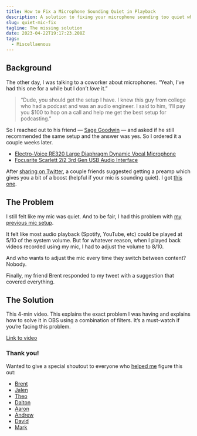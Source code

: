 ```yaml
---
title: How to Fix a Microphone Sounding Quiet in Playback
description: A solution to fixing your microphone sounding too quiet when you play it back
slug: quiet-mic-fix
tagline: The missing solution
date: 2023-04-22T19:17:23.208Z
tags:
  - Miscellaenous
---
```

## Background

The other day, I was talking to a coworker about microphones. “Yeah, I’ve had this one for a while but I don’t *love* it.” 

> “Dude, you should get the setup I have. I knew this guy from college who had a podcast and was an audio engineer. I said to him, ‘I’ll pay you $100 to hop on a call and help me get the best setup for podcasting.” 

So I reached out to his friend — [Sage Goodwin](https://twitter.com/UplinkPodcast) — and asked if he still recommended the same setup and the answer was yes. So I ordered it a couple weeks later.

- [Electro-Voice RE320 Large Diaphragm Dynamic Vocal Microphone](https://www.amazon.com/Electro-Voice-RE320-Diaphragm-Dynamic-Microphone/dp/B00KCN83VI)
- [Focusrite Scarlett 2i2 3rd Gen USB Audio Interface](https://www.amazon.com/Focusrite-Scarlett-Audio-Interface-Tools/dp/B07QR73T66/ref=asc_df_B07QR73T66?hvadid=80745502742789&hvnetw=s&hvqmt=e&hvbmt=be&hvdev=c&hvlocint=&hvlocphy=&hvtargid=pla-4584345029627981&th=1)



After [sharing on Twitter](https://twitter.com/jsjoeio/status/1645517102193987585?s=20), a couple friends suggested getting a preamp which gives you a bit of a boost (helpful if your mic is sounding quiet). I got [this one](https://www.amazon.com/TRITON-AUDIO-FetHead-Microphone-Preamp/dp/B06XDPTDN5/ref=sr_1_2?keywords=fethead&sr=8-2). 


## The Problem

I still felt like my mic was quiet. And to be fair, I had this problem with [my previous mic setup](https://howtoegghead.com/instructor/screencasting/audio-equipment/). 

It felt like most audio playback (Spotify, YouTube, etc) could be played at 5/10 of the system volume. But for whatever reason, when I played back videos recorded using my mic, I had to adjust the volume to 8/10.

And who wants to adjust the mic every time they switch between content? Nobody.

Finally, my friend Brent responded to my tweet with a suggestion that covered everything. 


## The Solution

This 4-min video. This explains the exact problem I was having and explains how to solve it in OBS using a combination of filters. It’s a must-watch if you’re facing this problem.


[L﻿ink to video](https://www.youtube.com/watch?v=o5q2y5r5MOk)



### Thank you!

Wanted to give a special shoutout to everyone who [helped me](https://twitter.com/jsjoeio/status/1649462533894578176?s=20) figure this out:

- [Brent](https://twitter.com/heccbrent)
- [Jalen](https://twitter.com/jalendport)
- [Theo](https://twitter.com/t3dotgg)
- [Dalton](https://twitter.com/dltnio)
- [Aaron](https://twitter.com/aarondjents)
- [Andrew](https://twitter.com/phunkren)
- [David](https://twitter.com/davidbblocher)
- [Mark](https://twitter.com/marknca)

